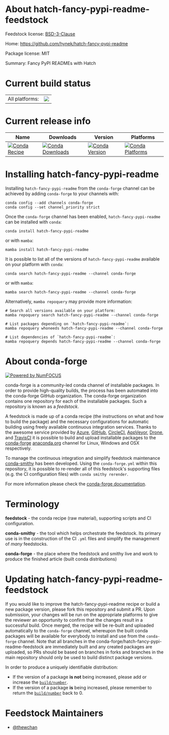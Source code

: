 About hatch-fancy-pypi-readme-feedstock
=======================================

Feedstock license: [BSD-3-Clause](https://github.com/conda-forge/hatch-fancy-pypi-readme-feedstock/blob/main/LICENSE.txt)

Home: https://github.com/hynek/hatch-fancy-pypi-readme

Package license: MIT

Summary: Fancy PyPI READMEs with Hatch

Current build status
====================


<table><tr><td>All platforms:</td>
    <td>
      <a href="https://dev.azure.com/conda-forge/feedstock-builds/_build/latest?definitionId=16919&branchName=main">
        <img src="https://dev.azure.com/conda-forge/feedstock-builds/_apis/build/status/hatch-fancy-pypi-readme-feedstock?branchName=main">
      </a>
    </td>
  </tr>
</table>

Current release info
====================

| Name | Downloads | Version | Platforms |
| --- | --- | --- | --- |
| [![Conda Recipe](https://img.shields.io/badge/recipe-hatch--fancy--pypi--readme-green.svg)](https://anaconda.org/conda-forge/hatch-fancy-pypi-readme) | [![Conda Downloads](https://img.shields.io/conda/dn/conda-forge/hatch-fancy-pypi-readme.svg)](https://anaconda.org/conda-forge/hatch-fancy-pypi-readme) | [![Conda Version](https://img.shields.io/conda/vn/conda-forge/hatch-fancy-pypi-readme.svg)](https://anaconda.org/conda-forge/hatch-fancy-pypi-readme) | [![Conda Platforms](https://img.shields.io/conda/pn/conda-forge/hatch-fancy-pypi-readme.svg)](https://anaconda.org/conda-forge/hatch-fancy-pypi-readme) |

Installing hatch-fancy-pypi-readme
==================================

Installing `hatch-fancy-pypi-readme` from the `conda-forge` channel can be achieved by adding `conda-forge` to your channels with:

```
conda config --add channels conda-forge
conda config --set channel_priority strict
```

Once the `conda-forge` channel has been enabled, `hatch-fancy-pypi-readme` can be installed with `conda`:

```
conda install hatch-fancy-pypi-readme
```

or with `mamba`:

```
mamba install hatch-fancy-pypi-readme
```

It is possible to list all of the versions of `hatch-fancy-pypi-readme` available on your platform with `conda`:

```
conda search hatch-fancy-pypi-readme --channel conda-forge
```

or with `mamba`:

```
mamba search hatch-fancy-pypi-readme --channel conda-forge
```

Alternatively, `mamba repoquery` may provide more information:

```
# Search all versions available on your platform:
mamba repoquery search hatch-fancy-pypi-readme --channel conda-forge

# List packages depending on `hatch-fancy-pypi-readme`:
mamba repoquery whoneeds hatch-fancy-pypi-readme --channel conda-forge

# List dependencies of `hatch-fancy-pypi-readme`:
mamba repoquery depends hatch-fancy-pypi-readme --channel conda-forge
```


About conda-forge
=================

[![Powered by
NumFOCUS](https://img.shields.io/badge/powered%20by-NumFOCUS-orange.svg?style=flat&colorA=E1523D&colorB=007D8A)](https://numfocus.org)

conda-forge is a community-led conda channel of installable packages.
In order to provide high-quality builds, the process has been automated into the
conda-forge GitHub organization. The conda-forge organization contains one repository
for each of the installable packages. Such a repository is known as a *feedstock*.

A feedstock is made up of a conda recipe (the instructions on what and how to build
the package) and the necessary configurations for automatic building using freely
available continuous integration services. Thanks to the awesome service provided by
[Azure](https://azure.microsoft.com/en-us/services/devops/), [GitHub](https://github.com/),
[CircleCI](https://circleci.com/), [AppVeyor](https://www.appveyor.com/),
[Drone](https://cloud.drone.io/welcome), and [TravisCI](https://travis-ci.com/)
it is possible to build and upload installable packages to the
[conda-forge](https://anaconda.org/conda-forge) [anaconda.org](https://anaconda.org/)
channel for Linux, Windows and OSX respectively.

To manage the continuous integration and simplify feedstock maintenance
[conda-smithy](https://github.com/conda-forge/conda-smithy) has been developed.
Using the ``conda-forge.yml`` within this repository, it is possible to re-render all of
this feedstock's supporting files (e.g. the CI configuration files) with ``conda smithy rerender``.

For more information please check the [conda-forge documentation](https://conda-forge.org/docs/).

Terminology
===========

**feedstock** - the conda recipe (raw material), supporting scripts and CI configuration.

**conda-smithy** - the tool which helps orchestrate the feedstock.
                   Its primary use is in the construction of the CI ``.yml`` files
                   and simplify the management of *many* feedstocks.

**conda-forge** - the place where the feedstock and smithy live and work to
                  produce the finished article (built conda distributions)


Updating hatch-fancy-pypi-readme-feedstock
==========================================

If you would like to improve the hatch-fancy-pypi-readme recipe or build a new
package version, please fork this repository and submit a PR. Upon submission,
your changes will be run on the appropriate platforms to give the reviewer an
opportunity to confirm that the changes result in a successful build. Once
merged, the recipe will be re-built and uploaded automatically to the
`conda-forge` channel, whereupon the built conda packages will be available for
everybody to install and use from the `conda-forge` channel.
Note that all branches in the conda-forge/hatch-fancy-pypi-readme-feedstock are
immediately built and any created packages are uploaded, so PRs should be based
on branches in forks and branches in the main repository should only be used to
build distinct package versions.

In order to produce a uniquely identifiable distribution:
 * If the version of a package **is not** being increased, please add or increase
   the [``build/number``](https://docs.conda.io/projects/conda-build/en/latest/resources/define-metadata.html#build-number-and-string).
 * If the version of a package **is** being increased, please remember to return
   the [``build/number``](https://docs.conda.io/projects/conda-build/en/latest/resources/define-metadata.html#build-number-and-string)
   back to 0.

Feedstock Maintainers
=====================

* [@thewchan](https://github.com/thewchan/)

